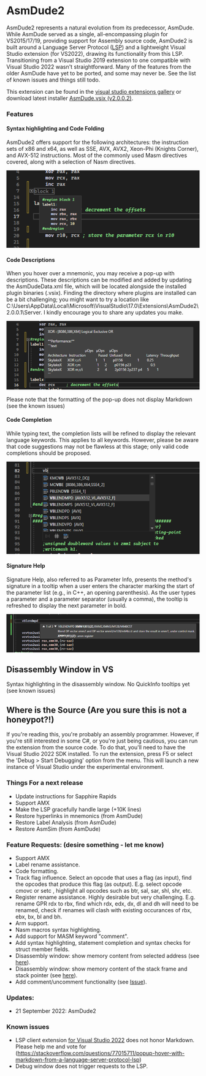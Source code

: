 # AsmDude2
AsmDude2 represents a natural evolution from its predecessor, AsmDude. While AsmDude served as a 
single, all-encompassing plugin for VS2015/17/19, providing support for Assembly source code, 
AsmDude2 is built around a Language Server Protocol ([LSP](https://microsoft.github.io/language-server-protocol/))
and a lightweight Visual Studio extension (for VS2022), drawing its functionality from this LSP. 
Transitioning from a Visual Studio 2019 extension to one compatible with Visual Studio 2022 wasn't 
straightforward. Many of the features from the older AsmDude have yet to be ported, and some may 
never be. See the list of known issues and things still todo.

This extension can be found in the [visual studio extensions gallery](https://visualstudiogallery.msdn.microsoft.com/ff839577-2b68-416a-b761-72f9b1ca7c8e)
or download latest installer [AsmDude.vsix (v2.0.0.2)](https://github.com/HJLebbink/asm-dude/releases/download/1.9.6.14/AsmDude.vsix). 

### Features

#### Syntax highlighting and Code Folding
AsmDude2 offers support for the following architectures: the instruction sets of x86 and x64, as well as 
SSE, AVX, AVX2, Xeon-Phi (Knights Corner), and AVX-512 instructions.
Most of the commonly used Masm directives covered, along with a selection of Nasm directives.

![label-analysis](https://github.com/HJLebbink/asm-dude/blob/master/Images/AsmDude2-syntax-highlighting.png?raw=true "Syntax highlighting")

#### Code Descriptions
When you hover over a mnemonic, you may receive a pop-up with descriptions. These descriptions 
can be modified and added by updating the AsmDudeData.xml file, which will be located alongside
the installed plugin binaries (.vsix). Finding the directory where plugins are installed can be
a bit challenging; you might want to try a location like C:\Users<user>\AppData\Local\Microsoft\VisualStudio\17.0\Extensions\AsmDude2\2.0.0.1\Server.
I kindly encourage you to share any updates you make.

![code-descriptions](https://github.com/HJLebbink/asm-dude/blob/master/Images/AsmDude2-descriptions.png?raw=true "Code descriptions")

Please note that the formatting of the pop-up does not display Markdown (see the known issues)

#### Code Completion 
While typing text, the completion lists will be refined to display the relevant 
language keywords. This applies to all keywords. However, please be aware that code suggestions 
may not be flawless at this stage; only valid code completions should be proposed.

![code-completion](https://github.com/HJLebbink/asm-dude/blob/master/Images/AsmDude2-code-completion.png?raw=true "Code Completion")

#### Signature Help
Signature Help, also referred to as Parameter Info, presents the method's signature in a tooltip when
a user enters the character marking the start of the parameter list (e.g., in C++, an opening parenthesis). 
As the user types a parameter and a parameter separator (usually a comma), 
the tooltip is refreshed to display the next parameter in bold.

![label-analysis](https://github.com/HJLebbink/asm-dude/blob/master/Images/AsmDude2-signature-help.png?raw=true "Signature Help")

## Disassembly Window in VS
Syntax highlighting in the disassembly window. No QuickInfo tooltips yet (see known issues)

## Where is the Source (Are you sure this is not a honeypot?!)
If you're reading this, you're probably an assembly programmer. However, if you're still interested 
in some C#, or you're just being cautious, you can run the extension from the source code. To do 
that, you'll need to have the Visual Studio 2022 SDK installed. To run the extension, press F5 or 
select the 'Debug > Start Debugging' option from the menu. This will launch a new instance of Visual 
Studio under the experimental environment.

### Things For a next release
* Update instructions for Sapphire Rapids
* Support AMX
* Make the LSP gracefully handle large (+10K lines)
* Restore hyperlinks in mnemonics (from AsmDude)
* Restore Label Analysis (from AsmDude)
* Restore AsmSim (from AsmDude)

### Feature Requests: (desire something - let me know)
* Support AMX
* Label rename assistance.
* Code formatting.
* Track flag influence. Select an opcode that uses a flag (as input), find the opcodes that produce this flag (as output). E.g.  select opcode cmovc or setc , highlight all opcodes such as btr, sal, sar, shl, shr, etc.
* Register rename assistance. Highly desirable but very challenging. E.g. rename GPR rdx to rbx, find which rdx, edx, dx, dl and dh will need to be renamed, check if renames will clash with existing occurances of rbx, ebx, bx, bl and bh.
* Arm support.
* Nasm macros syntax highlighting.
* Add support for MASM keyword "comment".
* Add syntax highlighting, statement completion and syntax checks for struct member fields.
* Disassembly window: show memory content from selected address (see [here](https://github.com/HJLebbink/asm-dude/issues/72)).
* Disassembly window: show memory content of the stack frame and stack pointer (see [here](https://github.com/HJLebbink/asm-dude/issues/72)).
* Add comment/uncomment functionality (see [Issue](https://github.com/HJLebbink/asm-dude/issues/76)).

### Updates:
* 21 September 2022: AsmDude2

### Known issues
* LSP client extension [for Visual Studio 2022](https://www.nuget.org/packages/Microsoft.VisualStudio.LanguageServer.Protocol.Extensions) does not honor Markdown. Please help me and vote for (https://stackoverflow.com/questions/77015711/popup-hover-with-markdown-from-a-language-server-protocol-lsp)
* Debug window does not trigger requests to the LSP. 
